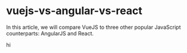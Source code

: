 # vuejs-vs-angular-vs-react
In this article, we will compare VueJS to three other popular JavaScript counterparts: AngularJS and React. 


hi
